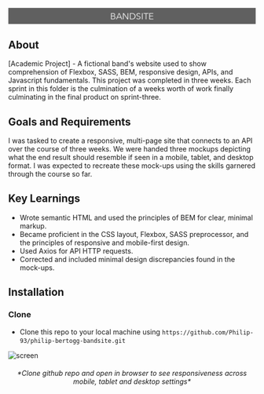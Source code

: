 <p align="center"><img src="Images/bandsiteLogo3.png" align="center"></p>

## About

[Academic Project] -
A fictional band's website used to show comprehension of Flexbox, SASS, BEM, responsive design, APIs, and Javascript fundamentals. This project was completed in three weeks. Each sprint in this folder is the culmination of a weeks worth of work finally culminating in the final product on sprint-three.

## Goals and Requirements

I was tasked to create a responsive, multi-page site that connects to an API over the course of three weeks. We were handed three mockups depicting what the end result should resemble if seen in a mobile, tablet, and desktop format. I was expected to recreate these mock-ups using the skills garnered through the course so far.

## Key Learnings

- Wrote semantic HTML and used the principles of BEM for clear, minimal markup.
- Became proficient in the CSS layout, Flexbox, SASS preprocessor, and the principles of responsive and mobile-first design.
- Used Axios for API HTTP requests.
- Corrected and included minimal design discrepancies found in the mock-ups.
## Installation

### Clone

- Clone this repo to your local machine using `https://github.com/Philip-93/philip-bertogg-bandsite.git`

![screen](https://github.com/Philip-93/philip-bertogg-bandsite/blob/master/Images/Desktop-screenshot.png)

<h6 align="Center">*Clone github repo and open in browser to see responsiveness across mobile, tablet and desktop settings*</h6>
